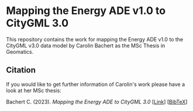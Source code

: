 # Mapping the Energy ADE v1.0 to CityGML 3.0
This repository contains the work for mapping the Energy ADE v1.0 to the CityGML v3.0 data model by Carolin Bachert as the MSc Thesis in Geomatics.

## Citation
If you would like to get further information of Carolin's work please have a look at her MSc thesis:

Bachert C. (2023). <i>Mapping the Energy ADE to CityGML 3.0</i> [[Link](http://resolver.tudelft.nl/uuid:d253b343-7c96-45ee-9239-5c85594ad4fa)] [[BibTeX](https://github.com/tudelft3d/EnergyADEv1_toCityGMLv3/blob/main/CITATION.bib)]